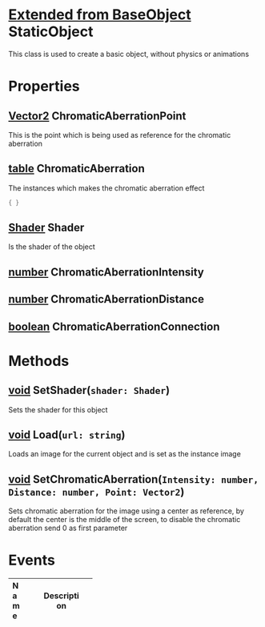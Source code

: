 # [Extended from BaseObject](BaseObject.md) StaticObject 
This class is used to create a basic object, without physics or animations
	 
# Properties

## [Vector2](Vector2.md) ChromaticAberrationPoint
This is the point which is being used as reference for the chromatic aberration
		
## [table](table.md) ChromaticAberration 
The instances which makes the chromatic aberration effect
		 
```lua
{ }
```
## [Shader](Shader.md) Shader
Is the shader of the object

## [number](number.md) ChromaticAberrationIntensity

## [number](number.md) ChromaticAberrationDistance

## [boolean](boolean.md) ChromaticAberrationConnection



# Methods

## [void](https://create.roblox.com/docs/scripting/luau/nil) SetShader(`shader: Shader`) 
 Sets the shader for this object
	
## [void](https://create.roblox.com/docs/scripting/luau/nil) Load(`url: string`) 
 Loads an image for the current object and is set as the instance image
	
## [void](https://create.roblox.com/docs/scripting/luau/nil) SetChromaticAberration(`Intensity: number, Distance: number, Point: Vector2`) 
 Sets chromatic aberration for the image using a center as reference, by default the center is the middle of the screen, 
	to disable the chromatic aberration send 0 as first parameter
	

# Events
|<div style="width:20%; max-size: 20%">Name</div>|<div style="width:80%; max-size: 80%">Description</div>|
|---|---|



